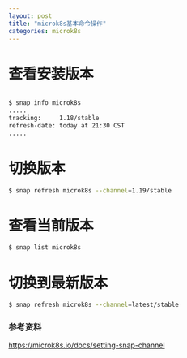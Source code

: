 ```yaml
---
layout: post
title: "microk8s基本命令操作"
categories: microk8s
---
```


# 查看安装版本

```bash

$ snap info microk8s
.....
tracking:     1.18/stable
refresh-date: today at 21:30 CST
.....
```

# 切换版本

```bash
$ snap refresh microk8s --channel=1.19/stable
```

# 查看当前版本

```bash
$ snap list microk8s
```

# 切换到最新版本

```bash
$ snap refresh microk8s --channel=latest/stable
```

### 参考资料

https://microk8s.io/docs/setting-snap-channel
